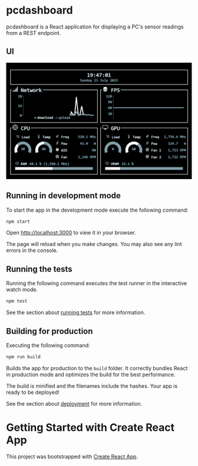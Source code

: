 # pcdashboard
pcdashboard is a React application for displaying a PC's sensor readings from a REST endpoint.

## UI
![](.README_images/ui.png)

## Running in development mode
To start the app in the development mode execute the following command:
```bash
npm start
```

Open [http://localhost:3000](http://localhost:3000) to view it in your browser.

The page will reload when you make changes. You may also see any lint errors in the console.

## Running the tests
Running the following command executes the test runner in the interactive watch mode.
```bash
npm test
```
See the section about [running tests](https://facebook.github.io/create-react-app/docs/running-tests) for more information.

## Building for production
Executing the following command:
```bash
npm run build
```

Builds the app for production to the `build` folder. It correctly bundles React in production mode and optimizes the build for the best performance.

The build is minified and the filenames include the hashes.
Your app is ready to be deployed!

See the section about [deployment](https://facebook.github.io/create-react-app/docs/deployment) for more information.

# Getting Started with Create React App

This project was bootstrapped with [Create React App](https://github.com/facebook/create-react-app).
